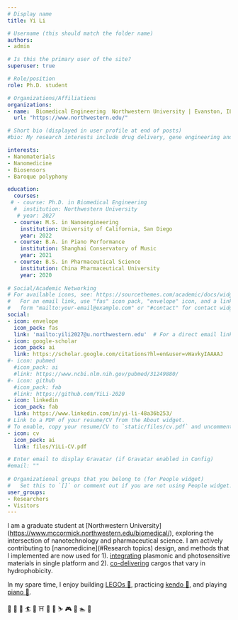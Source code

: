 ```yaml
---
# Display name
title: Yi Li

# Username (this should match the folder name)
authors:
- admin

# Is this the primary user of the site?
superuser: true

# Role/position
role: Ph.D. student

# Organizations/Affiliations
organizations:
- name:  Biomedical Engineering  Northwestern University | Evanston, IL
  url: "https://www.northwestern.edu/"

# Short bio (displayed in user profile at end of posts)
#bio: My research interests include drug delivery, gene engineering and tumor pharmacology.

interests:
- Nanomaterials
- Nanomedicine
- Biosensors
- Baroque polyphony

education:
  courses:
 # - course: Ph.D. in Biomedical Engineering
  #  institution: Northwestern University
   # year: 2027
  - course: M.S. in Nanoengineering
    institution: University of California, San Diego
    year: 2022
  - course: B.A. in Piano Performance
    institution: Shanghai Conservatory of Music
    year: 2021
  - course: B.S. in Pharmaceutical Science
    institution: China Pharmaceutical University
    year: 2020
    
# Social/Academic Networking
# For available icons, see: https://sourcethemes.com/academic/docs/widgets/#icons
#   For an email link, use "fas" icon pack, "envelope" icon, and a link in the
#   form "mailto:your-email@example.com" or "#contact" for contact widget.
social:
- icon: envelope
  icon_pack: fas
  link: 'mailto:yili2027@u.northwestern.edu'  # For a direct email link, use "mailto:test@example.org".
- icon: google-scholar
  icon_pack: ai
  link: https://scholar.google.com/citations?hl=en&user=vWavkyIAAAAJ
#- icon: pubmed
  #icon_pack: ai
  #link: https://www.ncbi.nlm.nih.gov/pubmed/31249880/
#- icon: github
  #icon_pack: fab
  #link: https://github.com/YiLi-2020
- icon: linkedin
  icon_pack: fab
  link: https://www.linkedin.com/in/yi-li-48a36b253/
# Link to a PDF of your resume/CV from the About widget.
# To enable, copy your resume/CV to `static/files/cv.pdf` and uncomment the lines below.  
- icon: cv
  icon_pack: ai
  link: files/YiLi-CV.pdf

# Enter email to display Gravatar (if Gravatar enabled in Config)
#email: ""
  
# Organizational groups that you belong to (for People widget)
#   Set this to `[]` or comment out if you are not using People widget.  
user_groups:
- Researchers
- Visitors
---
```


I am a graduate student at [Northwestern University] (https://www.mccormick.northwestern.edu/biomedical/), exploring the intersection of nanotechnology and pharmaceutical science. I am actively contributing to [nanomedicine](#Research topics) design, and methods that I implemented are now used for 1). [integrating](#Highlights) plasmonic and photosensitive materials in single platform and 2). [co-delivering](#Highlights) cargos that vary in hydrophobicity. 

In my spare time, I enjoy building [LEGOs 🤖](#slider), practicing [kendo 🥷](#slider), and playing [piano 🎹](#slider). 


:ocean: :art: :musical_score: :surfer: :movie_camera: ⛩️ :tennis: :basketball: ⛷️ 🎮 :ghost: 🏊 :ocean:
